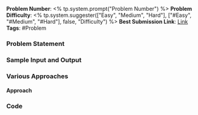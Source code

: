 **Problem Number**: <% tp.system.prompt("Problem Number") %>
**Problem Difficulty**: <% tp.system.suggester(["Easy", "Medium", "Hard"], ["#Easy", "#Medium", "#Hard"], false, "Difficulty") %>
**Best Submission Link**: [Link]( <% tp.system.clipboard()%>)
**Tags**: #Problem 

### Problem Statement

### Sample Input and Output

### Various Approaches

#### Approach 

### Code

```typescript
```
